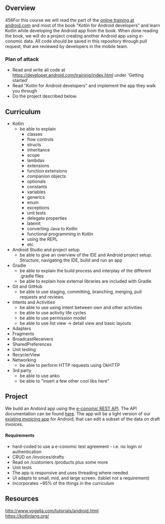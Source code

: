 ## Overview
456For this course we will read the part of the [online training at android.com](https://developer.android.com/training/index.html) and most of the book "Kotlin for Android developers" and learn Kotlin while developing the Android app from the book. When done reading the book, we will do a project creating another Android app using e-conomic data. All code should be saved in this repository through pull request, that are reviewed by developers in the mobile team.

### Plan of attack
- Read and write all code at https://developer.android.com/training/index.html under 'Getting started'
- Read "Kotlin for Android developers" and implement the app they walk you through
- Do the project described below.

## Curriculum

- Kotlin
    - be able to explain 
        - classes
        - flow controls
        - structs
        - inheritance
        - scope
        - lambdas
        - extensions
        - function extensions
        - companion objects
        - optionals
        - constants
        - variables
        - generics
        - enum
        - exceptions
        - unit tests
        - delegate properties
        - lateinit
        - converting Java to Kotlin
        - functional programming in Kotlin
        - using the REPL 
        - etc       
- Android Studio and project setup
    - be able to give an overview of the IDE and Android project setup. Structure, navigating the IDE, build and run an app
- Gradle
    - be able to explain the build process and interplay of the different .gradle files
    - be able to explain how external libraries are included with Gradle
- Git and GitHub
    - be able to use staging, committing, branching, merging, pull requests and reviews.
- Intents and Activities
    - be able to use using intent between own and other activities
    - be able to use activity life cycles
    - be able to use permission model
    - be able to use list view -> detail view and basic layouts
- Adapters
- Fragments
- BroadcastReceivers
- SharedPreferences
- Unit testing
- RecyclerView
- Networking
    - be able to perform HTTP requests using OkHTTP
- 3rd party
    - be able to use anko
    - be able to "insert a few other cool libs here"

## Project
We build an Andoird app using the [e-conomic REST API](https://restapi.e-conomic.com/). The API documentation can be found [here](http://restdocs.e-conomic.com/). The app will be a light version of our [existing invoicing app](https://github.com/e-conomic/econ-android-sales/) for Android, that can edit a subset of the data on draft invoices.

#### Requirements
- hard-coded to use a e-conomic test agreement - i.e. no login or authentication
- CRUD on /invoices/drafts
- Read on /customers /products plus some more
- Unit tests
- The app is responsive and uses threading where needed
- UI adapts to small, mid, and large screen. (tablet not a requirement)
- Incorporates ~95% of the things in the curriculum

## Resources
http://www.vogella.com/tutorials/android.html   
https://kotlinlang.org/

    
